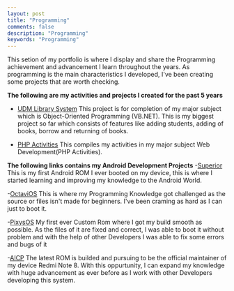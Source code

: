 ```yaml
---
layout: post
title: "Programming"
comments: false
description: "Programming"
keywords: "Programming"
---
```


This setion of my portfolio is where I display and share the Programming achievement and advancement I learn throughout the years. As programming is the main characteristics I developed, I've been creating some projects that are worth checking.

**The following are my activities and projects I created for the past 5 years**

- [UDM Library System](https://drive.google.com/drive/u/0/folders/1u5U5aBbdp1e4FeHiGSRZwY0hIQww7sKu)
This project is for completion of my major subject which is Object-Oriented Programming (VB.NET). This is my biggest project so far which consists of features like adding students, adding of books, borrow and returning of books. 

- [PHP Activities](https://github.com/Kitsunejasutin/PHP-Activities)
This compiles my activities in my major subject Web Development(PHP Activities).

**The following links contains my Android Development Projects**
-[Superior](https://i.ibb.co/nrZNz7J/image.png)
This is my first Android ROM I ever booted on my device, this is where I started learning and improving my knowledge to the Android World.

-[OctaviOS](https://i.ibb.co/bJ3fVSn/image.png)
This is where my Programming Knowledge got challenged as the source or files isn't made for beginners. I've been craming as hard as I can just to boot it.

-[PixysOS](https://i.ibb.co/gmQvQCt/image.png)
My first ever Custom Rom where I got my build smooth as possible. As the files of it are fixed and correct, I was able to boot it without problem and with the help of other Developers I was able to fix some errors and bugs of it

-[AICP](https://i.ibb.co/VD6GN9n/image.png)
The latest ROM is builded and pursuing to be the official maintainer of my device Redmi Note 8. With this oppurtunity, I can expand my knowledge with huge advancement as ever before as I work with other Developers developing this system.